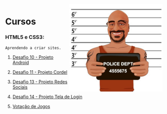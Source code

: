 <img src="Imagens/Guto-pq.jpg" width="300px" align="right">

# Cursos

### **HTML5 e CSS3:**

    Aprendendo a criar sites.

   1. [Desafio 10 - Projeto Android][1]

   2. [Desafio 11 - Projeto Cordel][2]

   3. [Desafio 13 - Projeto Redes Sociais][3]

   4. [Desafio 14 - Projeto Tela de Login][4]
   
   5. [Votação de Jogos][5]

[1]: https://gutocosca.github.io/html-css/Exercícios/desafios-modulo02/des10/android.html "Curso em Vídeo - Prof. Gustavo Guanabara"

[2]: https://gutocosca.github.io/html-css/Exercícios/desafios-modulo02/des12/index.html "Curso em Vídeo - Prof. Gustavo Guanabara"

[3]: https://gutocosca.github.io/html-css/Exercícios/desafios-modulo04/des13/social.html "Curso em Vídeo - Prof. Gustavo Guanabara"

[4]: https://gutocosca.github.io/html-css/Exercícios/desafios-modulo04/des14/index.html "Curso em Vídeo - Prof. Gustavo Guanabara"

[5]: https://gutocosca.github.io/html-css/VotoJogo/index.html

